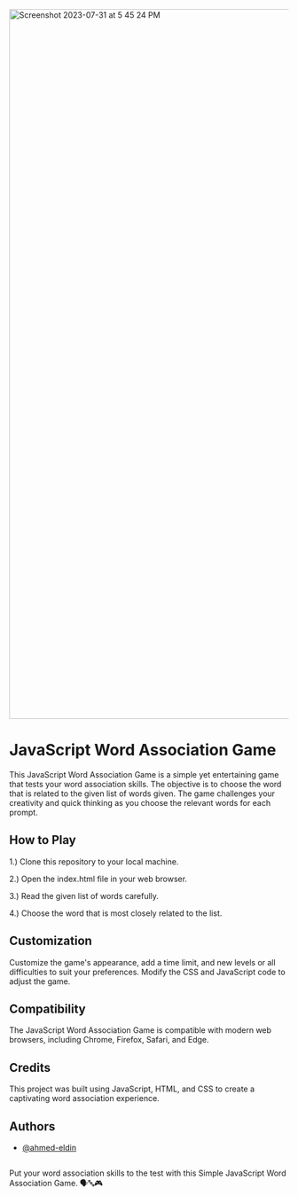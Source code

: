 <img width="1281" alt="Screenshot 2023-07-31 at 5 45 24 PM" src="https://github.com/ahmed-eldin/word-association/assets/111728755/629ef052-953c-491a-955c-65d0a1f83f0a">

# JavaScript Word Association Game

This JavaScript Word Association Game is a simple yet entertaining game that tests your word association skills. The objective is to choose the word that is related to the given list of words given. The game challenges your creativity and quick thinking as you choose the relevant words for each prompt.

## How to Play

1.) Clone this repository to your local machine.

2.) Open the index.html file in your web browser.

3.) Read the given list of words carefully.

4.) Choose the word that is most closely related to the list.

## Customization

Customize the game's appearance, add a time limit, and new levels or all difficulties to suit your preferences. Modify the CSS and JavaScript code to adjust the game.
## Compatibility

The JavaScript Word Association Game is compatible with modern web browsers, including Chrome, Firefox, Safari, and Edge.


## Credits

This project was built using JavaScript, HTML, and CSS to create a captivating word association experience.
## Authors

- [@ahmed-eldin](https://www.github.com/ahmed-eldin)

##  

Put your word association skills to the test with this Simple JavaScript Word Association Game. 🗣️🔤🎮
